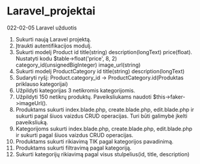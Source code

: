 # Laravel_projektai

022-02-05 Laravel užduotis

1. Sukurti naują Laravel projektą.
2. Įtraukti autentifikacijos modulį.
3. Sukurti modelį Product
id
title(string)
description(longText)
price(float). Nustatyti kodu $table->float('price', 8, 2)
category_id(unsignedBigInteger)
image_url(string)
4. Sukurti modelį ProductCategory
id
title(string)
description(longText)
5. Sudaryti ryšį: Product.category_id -> ProductCategory.id(Produktas priklauso kategorijai)
6. Užpildyti kategorijas 3 netikromis kategorijomis.
7. Užpildyti 150 netikrų produktų. Paveiksliukams naudoti $this->faker->imageUrl().
8. Produktams sukurti index.blade.php, create.blade.php, edit.blade.php ir sukurti pagal šiuos vaizdus CRUD operacijas.
Turi būti galimybė įkelti paveiksliuką.
9. Kategorijoms sukurti index.blade.php, create.blade.php, edit.blade.php ir sukurti pagal šiuos vaizdus CRUD operacijas.
10. Produktams sukurti rikiavimą TIK pagal kategorijos pavadinimą.
11. Produktams sukurti filtravimą pagal kategoriją.
12. Sukurti kategorijų rikiavimą pagal visus stulpelius(id, title, description)
